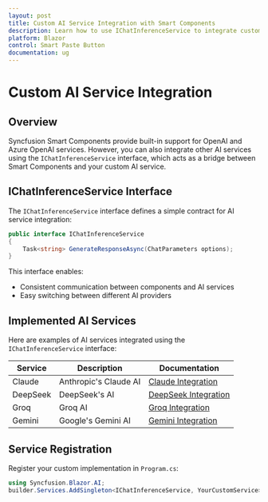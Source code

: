 ```yaml
---
layout: post
title: Custom AI Service Integration with Smart Components
description: Learn how to use IChatInferenceService to integrate custom AI services with Syncfusion Smart Components
platform: Blazor
control: Smart Paste Button
documentation: ug
---
```


# Custom AI Service Integration

## Overview

Syncfusion Smart Components provide built-in support for OpenAI and Azure OpenAI services. However, you can also integrate other AI services using the `IChatInferenceService` interface, which acts as a bridge between Smart Components and your custom AI service.


## IChatInferenceService Interface

The `IChatInferenceService` interface defines a simple contract for AI service integration:

```csharp
public interface IChatInferenceService
{
    Task<string> GenerateResponseAsync(ChatParameters options);
}
```

This interface enables:
- Consistent communication between components and AI services
- Easy switching between different AI providers


## Implemented AI Services

Here are examples of AI services integrated using the `IChatInferenceService` interface:

| Service | Description | Documentation |
|---------|-------------|---------------|
| Claude | Anthropic's Claude AI | [Claude Integration](claude-service) |
| DeepSeek | DeepSeek's AI | [DeepSeek Integration](deepseek-service) |
| Groq | Groq AI | [Groq Integration](groq-service) |
| Gemini | Google's Gemini AI | [Gemini Integration](gemini-service) |


## Service Registration

Register your custom implementation in `Program.cs`:

```csharp
using Syncfusion.Blazor.AI;
builder.Services.AddSingleton<IChatInferenceService, YourCustomService>();
```

